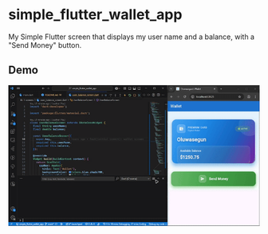 # simple_flutter_wallet_app

My Simple Flutter screen that displays my user name and a balance, with a "Send Money" button.

## Demo

![App Demo](demo/demo.gif)